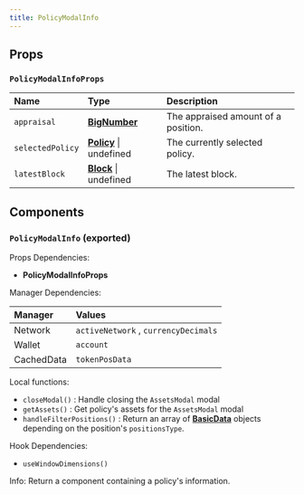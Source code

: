 ```yaml
---
title: PolicyModalInfo
---
```


## Props

### `PolicyModalInfoProps`

| Name | Type | Description                                                          |
| :--- | :--- | :------------------------------------------------------------------- |
| `appraisal` | [**BigNumber**](https://docs.ethers.io/v5/api/utils/bignumber/) | The appraised amount of a position.
| `selectedPolicy` | [**Policy**](/docs/dev-docs/frontend/constants/types#policy-exported) \| undefined | The currently selected policy.
| `latestBlock` | [**Block**](https://docs.ethers.io/v5/api/providers/types/#providers-Block) \| undefined | The latest block.

## Components

### `PolicyModalInfo` (exported)

Props Dependencies:

- **PolicyModalInfoProps**

Manager Dependencies:

| Manager | Values                                                          |
| :--- | :------------------------------------------------------------------- |
| Network | `activeNetwork` , `currencyDecimals`
| Wallet | `account`
| CachedData | `tokenPosData`

Local functions:
- `closeModal()` : Handle closing the `AssetsModal` modal
- `getAssets()` : Get policy's assets for the `AssetsModal` modal
- `handleFilterPositions()` : Return an array of [**BasicData**](/docs/dev-docs/frontend/constants/types#basicdata-exported) objects depending on the position's `positionsType`.


Hook Dependencies:
- `useWindowDimensions()`

Info: Return a component containing a policy's information.